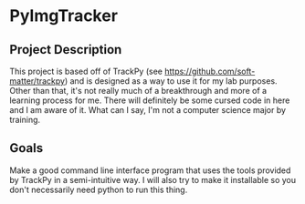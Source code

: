 # PyImgTracker

## Project Description
This project is based off of TrackPy (see https://github.com/soft-matter/trackpy) and is designed as a way to use it for my lab purposes.
Other than that, it's not really much of a breakthrough and more of a learning process for me. There will definitely be some cursed code in here and I am aware of it.
What can I say, I'm not a computer science major by training.

## Goals
Make a good command line interface program that uses the tools provided by TrackPy in a semi-intuitive way. I will also try to make it installable so you don't
necessarily need python to run this thing.
